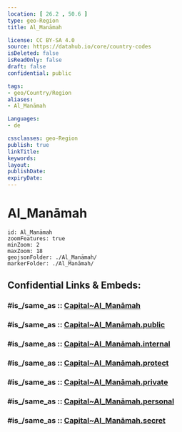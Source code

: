 ```yaml
---
location: [ 26.2 , 50.6 ] 
type: geo-Region
title: Al_Manāmah

license: CC BY-SA 4.0
source: https://datahub.io/core/country-codes
isDeleted: false
isReadOnly: false
draft: false
confidential: public

tags:
- geo/Country/Region
aliases:
- Al_Manāmah

Languages:
- de

cssclasses: geo-Region
publish: true
linkTitle: 
keywords: 
layout: 
publishDate: 
expiryDate: 
---
```


# Al_Manāmah

```leaflet
id: Al_Manāmah
zoomFeatures: true 
minZoom: 2 
maxZoom: 18
geojsonFolder: ./Al_Manāmah/
markerFolder: ./Al_Manāmah/
```


## Confidential Links & Embeds: 

### #is_/same_as :: [Capital~Al_Manāmah](/_Standards/Earth/Continent/Asia/Asia~West/Bahrain/Governorates~Bahrain/Capital~Al_Manāmah.md) 

### #is_/same_as :: [Capital~Al_Manāmah.public](/_public/Earth/Continent/Asia/Asia~West/Bahrain/Governorates~Bahrain/Capital~Al_Manāmah.public.md) 

### #is_/same_as :: [Capital~Al_Manāmah.internal](/_internal/Earth/Continent/Asia/Asia~West/Bahrain/Governorates~Bahrain/Capital~Al_Manāmah.internal.md) 

### #is_/same_as :: [Capital~Al_Manāmah.protect](/_protect/Earth/Continent/Asia/Asia~West/Bahrain/Governorates~Bahrain/Capital~Al_Manāmah.protect.md) 

### #is_/same_as :: [Capital~Al_Manāmah.private](/_private/Earth/Continent/Asia/Asia~West/Bahrain/Governorates~Bahrain/Capital~Al_Manāmah.private.md) 

### #is_/same_as :: [Capital~Al_Manāmah.personal](/_personal/Earth/Continent/Asia/Asia~West/Bahrain/Governorates~Bahrain/Capital~Al_Manāmah.personal.md) 

### #is_/same_as :: [Capital~Al_Manāmah.secret](/_secret/Earth/Continent/Asia/Asia~West/Bahrain/Governorates~Bahrain/Capital~Al_Manāmah.secret.md)

